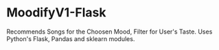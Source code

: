 # MoodifyV1-Flask
Recommends Songs for the Choosen Mood, Filter for User's Taste.
Uses Python's Flask, Pandas and sklearn modules.
